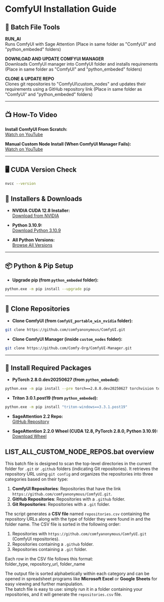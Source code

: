 # ComfyUI Installation Guide

## 🔧 Batch File Tools
**RUN_AI**  
Runs ComfyUI with Sage Attention (Place in same folder as "ComfyUI" and "python_embeded" folders)

**DOWNLOAD AND UPDATE COMFYUI MANAGER**  
Downloads ComfyUI manager into ComfyUI folder and installs requirements (Place in same folder as "ComfyUI" and "python_embeded" folders)

**CLONE & UPDATE REPO**  
Clones git repositories to "ComfyUI\custom_nodes" and updates their requirements using a GitHub repository link (Place in same folder as "ComfyUI" and "python_embeded" folders)

---

## 📺 How-To Video
**Install ComfyUI From Scratch:**  
[Watch on YouTube](https://youtu.be/AkuE9NmP0qc)

**Manual Custom Node Install (When ComfyUI Manager Fails):**  
[Watch on YouTube](https://youtu.be/ds_JYS_cUFI)

---

## 🖥️ CUDA Version Check
```bash
nvcc --version
```

## 🔧 Installers & Downloads

- **NVIDIA CUDA 12.8 Installer:**  
  [Download from NVIDIA](https://developer.nvidia.com/cuda-12-8-0-download-archive)

- **Python 3.10.9:**  
  [Download Python 3.10.9](https://www.python.org/downloads/release/python-3109/)

- **All Python Versions:**  
  [Browse All Versions](https://www.python.org/downloads/)

---

## 📦 Python & Pip Setup

- **Upgrade pip (from `python_embeded` folder):**
```bash
python.exe -m pip install --upgrade pip
```

---

## 📁 Clone Repositories

- **Clone ComfyUI (from `ComfyUI_portable_win_nvidia` folder):**
```bash
git clone https://github.com/comfyanonymous/ComfyUI.git
```

- **Clone ComfyUI Manager (inside `custom_nodes` folder):**
```bash
git clone https://github.com/Comfy-Org/ComfyUI-Manager.git
```

---

## 🧠 Install Required Packages

- **PyTorch 2.8.0.dev20250627 (from `python_embeded`):**
```bash
python.exe -m pip install --pre torch==2.8.0.dev20250627 torchvision torchaudio --index-url https://download.pytorch.org/whl/nightly/cu128
```

- **Triton 3.0.1.post19 (from `python_embeded`):**
```bash
python.exe -m pip install "triton-windows==3.3.1.post19"
```

- **SageAttention 2.2 Repo:**  
  [GitHub Repository](https://github.com/woct0rdho/SageAttention/)

- **SageAttention 2.2.0 Wheel (CUDA 12.8, PyTorch 2.8.0, Python 3.10.9):**  
  [Download Wheel](https://github.com/woct0rdho/SageAttention/releases/download/v2.2.0-windows/sageattention-2.2.0+cu128torch2.8.0-cp311-cp311-win_amd64.whl)
  
## LIST_ALL_CUSTOM_NODE_REPOS.bat overview

This batch file is designed to scan the top-level directories in the current folder for `.git` or `.github` folders (indicating Git repositories). It retrieves the repository URL using `git config` and organizes the repositories into three categories based on their type:

1. **ComfyUI Repositories**: Repositories that have the link `https://github.com/comfyanonymous/ComfyUI.git`.
2. **GitHub Repositories**: Repositories with a `.github` folder.
3. **Git Repositories**: Repositories with a `.git` folder.

The script generates a **CSV file** named `repositories.csv` containing the repository URLs along with the type of folder they were found in and the folder name. The CSV file is sorted in the following order:

1. Repositories with `https://github.com/comfyanonymous/ComfyUI.git` (ComfyUI repositories).
2. Repositories containing a `.github` folder.
3. Repositories containing a `.git` folder.

Each row in the CSV file follows this format:  
folder_type, repository_url, folder_name

The output file is sorted alphabetically within each category and can be opened in spreadsheet programs like **Microsoft Excel** or **Google Sheets** for easy viewing and further manipulation.  
The batch file is easy to use: simply run it in a folder containing your repositories, and it will generate the `repositories.csv` file.  